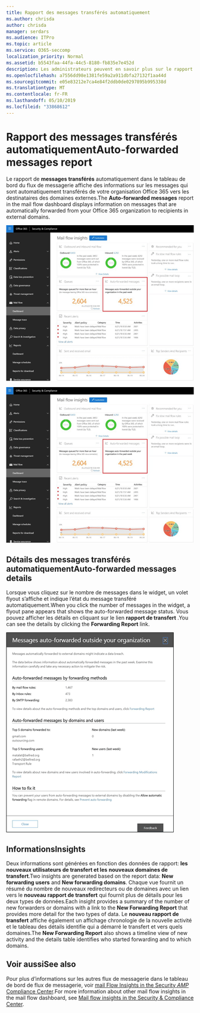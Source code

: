```yaml
---
title: Rapport des messages transférés automatiquement
ms.author: chrisda
author: chrisda
manager: serdars
ms.audience: ITPro
ms.topic: article
ms.service: O365-seccomp
localization_priority: Normal
ms.assetid: b5543faa-44fa-44c5-8180-fb835e7e452d
description: Les administrateurs peuvent en savoir plus sur le rapport de messages transférés automatiquement dans le tableau de bord de flux de messagerie dans le centre de sécurité & de la sécurité d’Office 365.
ms.openlocfilehash: a7556dd98e1381fe59a2a911dbfa27132f1aa44d
ms.sourcegitcommit: e05e83212e7ca4e84f2ddb0de0297895b995338d
ms.translationtype: MT
ms.contentlocale: fr-FR
ms.lasthandoff: 05/10/2019
ms.locfileid: "33868612"
---
```

# <a name="auto-forwarded-messages-report"></a><span data-ttu-id="c570e-103">Rapport des messages transférés automatiquement</span><span class="sxs-lookup"><span data-stu-id="c570e-103">Auto-forwarded messages report</span></span>

<span data-ttu-id="c570e-104">Le rapport de **messages transférés** automatiquement dans le tableau de bord du flux de messagerie affiche des informations sur les messages qui sont automatiquement transférés de votre organisation Office 365 vers les destinataires des domaines externes.</span><span class="sxs-lookup"><span data-stu-id="c570e-104">The **Auto-forwarded messages** report in the mail flow dashboard displays information on messages that are automatically forwarded from your Office 365 organization to recipients in external domains.</span></span>

![La vue messages transmis automatiquement dans le centre de sécurité & Office 365 Security](media/8bc2600b-71c3-4b37-b4d0-9435fe0cfc8d.png)

![Rapport de messages transférés automatiquement dans le tableau de bord de flux de messagerie dans le centre de sécurité & de sécurité Office 365](media/8bc2600b-71c3-4b37-b4d0-9435fe0cfc8d.png)

## <a name="auto-forwarded-messages-details"></a><span data-ttu-id="c570e-107">Détails des messages transférés automatiquement</span><span class="sxs-lookup"><span data-stu-id="c570e-107">Auto-forwarded messages details</span></span>

<span data-ttu-id="c570e-108">Lorsque vous cliquez sur le nombre de messages dans le widget, un volet flyout s’affiche et indique l’état du message transféré automatiquement.</span><span class="sxs-lookup"><span data-stu-id="c570e-108">When you click the number of messages in the widget, a flyout pane appears that shows the auto-forwarded message status.</span></span> <span data-ttu-id="c570e-109">Vous pouvez afficher les détails en cliquant sur le lien **rapport de transfert** .</span><span class="sxs-lookup"><span data-stu-id="c570e-109">You can see the details by clicking the **Forwarding Report** link.</span></span>

![Menu volant des détails pour le rapport de messages transférés automatiquement dans le centre de sécurité & de la sécurité d’Office 365](media/87d0fb1e-d2ef-4901-b17c-ec32d23a539e.png)

## <a name="insights"></a><span data-ttu-id="c570e-111">Informations</span><span class="sxs-lookup"><span data-stu-id="c570e-111">Insights</span></span>

<span data-ttu-id="c570e-112">Deux informations sont générées en fonction des données de rapport: **les nouveaux utilisateurs de transfert et les** **nouveaux domaines de transfert**.</span><span class="sxs-lookup"><span data-stu-id="c570e-112">Two insights are generated based on the report data: **New forwarding users** and **New forwarding domains**.</span></span> <span data-ttu-id="c570e-113">Chaque vue fournit un résumé du nombre de nouveaux redirecteurs ou de domaines avec un lien vers le **nouveau rapport de transfert** qui fournit plus de détails pour les deux types de données.</span><span class="sxs-lookup"><span data-stu-id="c570e-113">Each insight provides a summary of the number of new forwarders or domains with a link to the **New Forwarding Report** that provides more detail for the two types of data.</span></span> <span data-ttu-id="c570e-114">Le **nouveau rapport de transfert** affiche également un affichage chronologie de la nouvelle activité et le tableau des détails identifie qui a démarré le transfert et vers quels domaines.</span><span class="sxs-lookup"><span data-stu-id="c570e-114">The **New Forwarding Report** also shows a timeline view of new activity and the details table identifies who started forwarding and to which domains.</span></span>

## <a name="see-also"></a><span data-ttu-id="c570e-115">Voir aussi</span><span class="sxs-lookup"><span data-stu-id="c570e-115">See also</span></span>

<span data-ttu-id="c570e-116">Pour plus d’informations sur les autres flux de messagerie dans le tableau de bord de flux de messagerie, voir [mail Flow Insights in the Security _AMP_ Compliance Center](mail-flow-insights.md).</span><span class="sxs-lookup"><span data-stu-id="c570e-116">For more information about other mail flow insights in the mail flow dashboard, see [Mail flow insights in the Security & Compliance Center](mail-flow-insights.md).</span></span>
